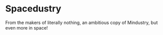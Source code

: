 # Spacedustry

From the makers of literally nothing, an ambitious copy of Mindustry, but even more in space!
